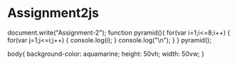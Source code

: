 # Assignment2js
<!DOCTYPE html>
<html lang="en">
<head>
    <meta charset="UTF-8">
    <meta http-equiv="X-UA-Compatible" content="IE=edge">
    <meta name="viewport" content="width=device-width, initial-scale=1.0">
    <title>Assignment_2</title>
    <link rel="stylesheet" href="style2.css" type="text/css">
</head>
<body>
    <div id="id1">
    <script src="ass2.js">
    </script>
    </div>
</body>
</html>

document.write("Assignment-2");
function pyramid(){
    for(var i=1;i<=8;i++)
    {
        for(var j=1;j<=i;j++)
        {
            console.log(i);
        }
        console.log("\n");
    }
}
pyramid();

body{
    background-color: aquamarine;
    height: 50vh;
    width: 50vw;
}


